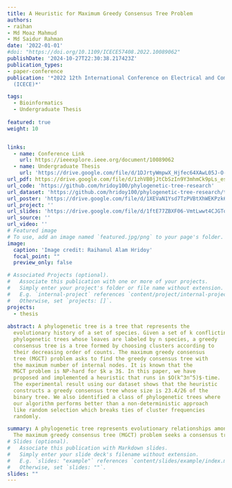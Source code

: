 ```yaml
---
title: A Heuristic for Maximum Greedy Consensus Tree Problem
authors:
- raihan
- Md Moaz Mahmud
- Md Saidur Rahman
date: '2022-01-01'
#doi: "https://doi.org/10.1109/ICECE57408.2022.10089062"
publishDate: '2024-10-27T22:30:38.217423Z'
publication_types:
- paper-conference
publication: '*2022 12th International Conference on Electrical and Computer Engineering
  (ICECE)*'

tags:
  - Bioinformatics
  - Undergraduate Thesis
  
featured: true
weight: 10


links:
  - name: Conference Link
    url: https://ieeexplore.ieee.org/document/10089062
  - name: Undergraduate Thesis
    url: 'https://drive.google.com/file/d/1DJrtyWmpwX_Hjfec64XAwL05J-O-8GnP/view?usp=sharing'
url_pdf: https://drive.google.com/file/d/1zhVB0jJtCbSzIn9Y3mhmCk9pLs_esrVA/view?usp=sharing
url_code: 'https://github.com/hridoy100/phylogenetic-tree-research'
url_dataset: 'https://github.com/hridoy100/phylogenetic-tree-research/tree/main/Datasets'
url_poster: 'https://drive.google.com/file/d/1XEVaN1Ysd7TzPVBtXhWEKPzk6MKD6Wbm/view?usp=sharing'
url_project: ''
url_slides: 'https://drive.google.com/file/d/1ftE77ZBXF06-VmtLwwt4CJGTomhxZkUj/view?usp=sharing'
url_source: ''
url_video: ''
# Featured image
# To use, add an image named `featured.jpg/png` to your page's folder. 
image:
  caption: 'Image credit: Raihanul Alam Hridoy'
  focal_point: ""
  preview_only: false

# Associated Projects (optional).
#   Associate this publication with one or more of your projects.
#   Simply enter your project's folder or file name without extension.
#   E.g. `internal-project` references `content/project/internal-project/index.md`.
#   Otherwise, set `projects: []`.
projects:
  - thesis
  
abstract: A phylogenetic tree is a tree that represents the
  evolutionary history of a set of species. Given a set of k conflicting
  phylogenetic trees whose leaves are labeled by n species, a greedy
  consensus tree is a tree formed by choosing clusters according to
  their decreasing order of counts. The maximum greedy consensus
  tree (MGCT) problem asks to find the greedy consensus tree with
  the maximum number of internal nodes. It is known that the
  MGCT problem is NP-hard for $k ≥ 3$. In this paper, we have
  proposed and implemented a heuristic that runs in $O(k^3n^5)$-time.
  The experimental result using our dataset shows that the heuristic
  constructs a greedy consensus tree whose size is 23.4/26 of the
  binary tree. We also identified a class of phylogenetic trees where
  our algorithm performs better than a non-deterministic approach
  like random selection which breaks ties of cluster frequencies
  randomly.

summary: A phylogenetic tree represents evolutionary relationships among species. 
  The maximum greedy consensus tree (MGCT) problem seeks a consensus tree with the maximum internal nodes from $k$ conflicting phylogenetic trees and is NP-hard for $k≥3$. This paper presents a heuristic solution with $O(k^3n^5)$ complexity, achieving a consensus tree size of 23.4/26 of a binary tree in experiments. Additionally, the heuristic outperforms random selection in certain tree classes by more effectively handling cluster frequency ties.
# Slides (optional).
#   Associate this publication with Markdown slides.
#   Simply enter your slide deck's filename without extension.
#   E.g. `slides: "example"` references `content/slides/example/index.md`.
#   Otherwise, set `slides: ""`.
slides: ""
---
```

